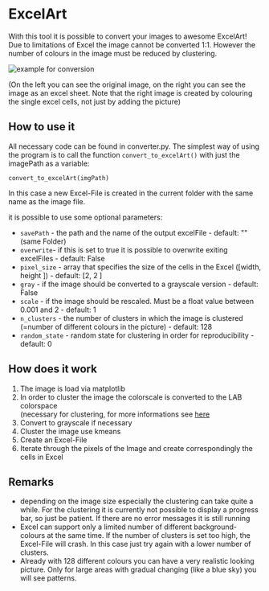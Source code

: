 # ExcelArt

With this tool it is possible to convert your images to awesome ExcelArt!<br>
Due to limitations of Excel the image cannot be converted 1:1. However the number of colours in the image must be reduced by clustering.

![example for conversion](https://github.com/fdahle/ExcelArt/blob/main/examples/example.PNG?raw=true)

(On the left you can see the original image, on the right you can see the image as an excel sheet. Note that the right image is created by colouring the single excel cells, not just by adding the picture)


## How to use it
All necessary code can be found in converter.py. The simplest way of using the program is to call the function `convert_to_excelArt()` with just the imagePath as a variable:

`convert_to_excelArt(imgPath)`

In this case a new Excel-File is created in the current folder with the same name as the image file.

it is possible to use some optional parameters:

* `savePath` - the path and the name of the output excelFile - default: "" (same Folder)
* `overwrite`- if this is set to true it is possible to overwrite exiting excelFiles - default: False
* `pixel_size` - array that specifies the size of the cells in the Excel (\[width, height \]) - default: \[2, 2 \]
* `gray` - if the image should be converted to a grayscale version - default: False
* `scale` - if the image should be rescaled. Must be a float value between 0.001 and 2 - default: 1
* `n_clusters` - the number of clusters in which the image is clustered (=number of different colours in the picture) - default: 128
* `random_state` - random state for clustering in order for reproducibility - default: 0

## How does it work
1. The image is load via matplotlib
2. In order to cluster the image the colorscale is converted to the LAB colorspace<br>
   (necessary for clustering, for more informations see [here](https://www.pyimagesearch.com/2014/07/07/color-quantization-opencv-using-k-means-clustering/)
3. Convert to grayscale if necessary
4. Cluster the image use kmeans
5. Create an Excel-File
6. Iterate through the pixels of the Image and create correspondingly the cells in Excel

## Remarks
* depending on the image size especially the clustering can take quite a while. For the clustering it is currently not possible to display a progress bar, so just be patient. If there are no error messages it is still running
* Excel can support only a limited number of different background-colours at the same time. If the number of clusters is set too high, the Excel-File will crash. In this case just try again with a lower number of clusters.
* Already with 128 different colours you can have a very realistic looking picture. Only for large areas with gradual changing (like a blue sky) you will see patterns.
